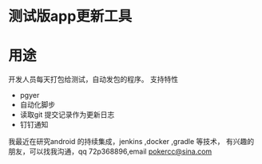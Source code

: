 # 测试版app更新工具
# 用途
开发人员每天打包给测试，自动发包的程序。
支持特性
* pgyer
* 自动化脚步
* 读取git 提交记录作为更新日志
* 钉钉通知





我最近在研究android 的持续集成，jenkins ,docker ,gradle 等技术，
有兴趣的朋友，可以找我沟通，qq 72p368896,email pokercc@sina.com

